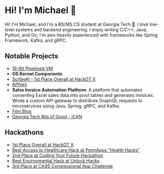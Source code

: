 # Hi! I'm Michael 👋

Hi! I'm Michael, and I'm a BS/MS CS student at Georgia Tech 🐝. I love low-level systems and backend engineering. I enjoy writing C/C++, Java, Python, and Go; I'm also heavily experienced with frameworks like Spring Framework, Kafka, and gRPC.

## Notable Projects
- [16-Bit Pipelined VM](https://github.com/michaelhyi/pipelined-vm)
- **OS Kernel Components**
- [ScribeAI - 1st Place Overall at HackGT X](https://github.com/michaelhyi/scribeai)
- [APIVeil](https://github.com/michaelhyi/apiveil)
- **Sales Invoice Automation Platform**: A platform that automates converting Excel sales data into pivot tables and generates invoices. Wrote a custom API gateway to distribute GraphQL requests to microservices using Java, Spring, gRPC, and Kafka.
- [Film Blog](https://github.com/michaelhyi/film-blog)
- [Georgia Tech Bits of Good - iCAN](https://github.com/GTBitsofGood/ican)

## Hackathons

- [1st Place Overall at HackGT X](https://devpost.com/software/scribeai)
- [Best Access to Healthcare Hack at PennApps "Health Hacks"](https://devpost.com/software/n-a-dek950)
- [2nd Place at Coding Your Future Hackathon](https://devpost.com/software/chestray)
- [Best Environmental Hack at Unlock Hacks](https://devpost.com/software/leafx)
- [3rd Place at CA45 Congressional App Challenge](https://www.youtube.com/watch?v=oFE0Inj-pr8)


